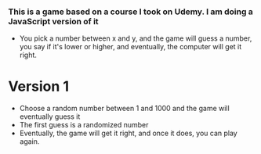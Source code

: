 ### This is a game based on a course I took on Udemy. I am doing a JavaScript version of it

- You pick a number between x and y, and the game will guess a number, you say if it's lower or higher, and eventually, the computer will get it right.

# Version 1

- Choose a random number between 1 and 1000 and the game will eventually guess it
- The first guess is a randomized number
- Eventually, the game will get it right, and once it does, you can play again.
